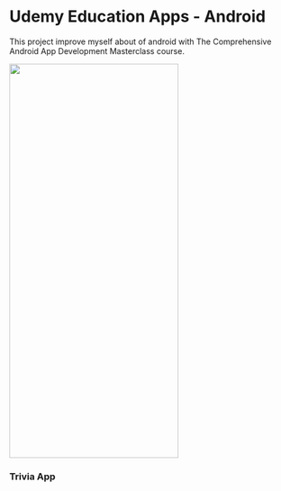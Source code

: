 
# Udemy Education Apps - Android

This project improve myself about of android with The Comprehensive Android App Development Masterclass
course. 

 <div>
    <img style="width:300px; height:700px" src= "https://github.com/user-attachments/assets/294e3a54-9db7-4a85-8b0a-418591496279"/>
   <h3>Trivia App</h3>
 </div>
